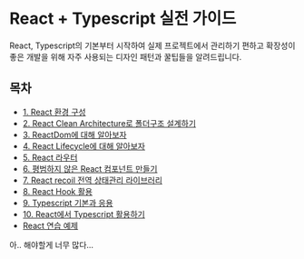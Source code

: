 # React + Typescript 실전 가이드

React, Typescript의 기본부터 시작하여 실제 프로젝트에서 관리하기 편하고 확장성이 좋은 개발을 위해 자주 사용되는 디자인 패턴과 꿀팁들을 알려드립니다.

## 목차

- [1. React 환경 구성](.doc/react-setting.md)
- [2. React Clean Architecture로 폴더구조 설계하기](.doc/react-clean-architecture.md)
- [3. ReactDom에 대해 알아보자](.doc/react-dom.md)
- [4. React Lifecycle에 대해 알아보자](.doc/react-lifecycle.md)
- [5. React 라우터](.doc/react-router.md)
- [6. 평범하지 않은 React 컴포넌트 만들기](.doc/react-component.md)
- [7. React recoil 전역 상태관리 라이브러리](.doc/react-recoil.md)
- [8. React Hook 활용](.doc/react-hook.md)
- [9. Typescript 기본과 응용](.doc/typescript-uses.md)
- [10. React에서 Typescript 활용하기](.doc/react-typescript-uses.md)
- [React 연습 예제](.doc/react-practice.md)

아.. 해야할게 너무 많다...

